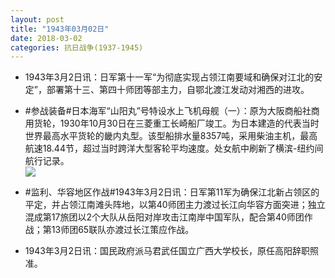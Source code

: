 ```yaml
---
layout: post
title: "1943年03月02日"
date: 2018-03-02
categories: 抗日战争(1937-1945)
---
```


<meta name="referrer" content="no-referrer" />

- 1943年3月2日讯：日军第十一军“为彻底实现占领江南要域和确保对江北的安定”，部署第十三、第四十师团等部主力，自鄂北渡江发动对湘西的进攻。 

- #参战装备#日本海军“山阳丸”号特设水上飞机母舰（一）：原为大阪商船社商用货轮，1930年10月30日在三菱重工长崎船厂竣工。为日本建造的代表当时世界最高水平货轮的畿内丸型。该型船排水量8357吨，采用柴油主机，最高航速18.44节，超过当时跨洋大型客轮平均速度。处女航中刷新了横滨-纽约间航行记录。 <br/><img src="https://wx1.sinaimg.cn/large/aca367d8ly1foy8r7aslsj20wg0ij43w.jpg" />

- #监利、华容地区作战#1943年3月2日讯：日军第11军为确保江北新占领区的平定，并占领江南滩头阵地，以第40师团主力渡过长江向华容方面突进；独立混成第17旅团以2个大队从岳阳对岸攻击江南岸中国军队，配合第40师团作战；第13师团65联队亦渡过长江策应作战。 

- 1943年3月2日讯：国民政府派马君武任国立广西大学校长，原任高阳辞职照准。 


